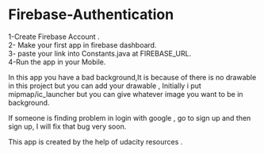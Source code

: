 # Firebase-Authentication

1-Create Firebase Account .<br>
2- Make your first app in firebase dashboard.<br>
3- paste your link into Constants.java at FIREBASE_URL.<br>
4-Run the app in your Mobile.<br>

In this app you have a bad background,It is because of there is no drawable in this project but you can add your drawable , Initially i put 
mipmap/ic_launcher but you can give whatever image you want to be in background.

If someone is finding problem in login with google , go to sign up and then sign up, I will fix that bug very soon.

This app is created by the help of udacity resources .
